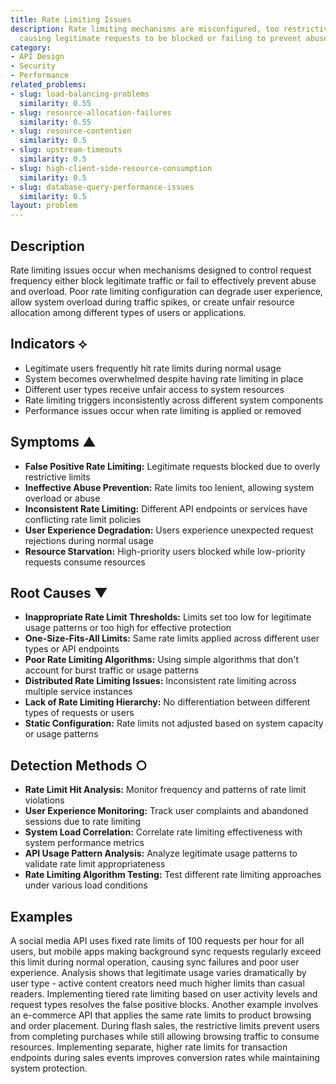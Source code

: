 ```yaml
---
title: Rate Limiting Issues
description: Rate limiting mechanisms are misconfigured, too restrictive, or ineffective,
  causing legitimate requests to be blocked or failing to prevent abuse.
category:
- API Design
- Security
- Performance
related_problems:
- slug: load-balancing-problems
  similarity: 0.55
- slug: resource-allocation-failures
  similarity: 0.55
- slug: resource-contention
  similarity: 0.5
- slug: upstream-timeouts
  similarity: 0.5
- slug: high-client-side-resource-consumption
  similarity: 0.5
- slug: database-query-performance-issues
  similarity: 0.5
layout: problem
---
```


## Description

Rate limiting issues occur when mechanisms designed to control request frequency either block legitimate traffic or fail to effectively prevent abuse and overload. Poor rate limiting configuration can degrade user experience, allow system overload during traffic spikes, or create unfair resource allocation among different types of users or applications.

## Indicators ⟡

- Legitimate users frequently hit rate limits during normal usage
- System becomes overwhelmed despite having rate limiting in place
- Different user types receive unfair access to system resources
- Rate limiting triggers inconsistently across different system components
- Performance issues occur when rate limiting is applied or removed

## Symptoms ▲

- **False Positive Rate Limiting:** Legitimate requests blocked due to overly restrictive limits
- **Ineffective Abuse Prevention:** Rate limits too lenient, allowing system overload or abuse
- **Inconsistent Rate Limiting:** Different API endpoints or services have conflicting rate limit policies
- **User Experience Degradation:** Users experience unexpected request rejections during normal usage
- **Resource Starvation:** High-priority users blocked while low-priority requests consume resources

## Root Causes ▼

- **Inappropriate Rate Limit Thresholds:** Limits set too low for legitimate usage patterns or too high for effective protection
- **One-Size-Fits-All Limits:** Same rate limits applied across different user types or API endpoints
- **Poor Rate Limiting Algorithms:** Using simple algorithms that don't account for burst traffic or usage patterns
- **Distributed Rate Limiting Issues:** Inconsistent rate limiting across multiple service instances
- **Lack of Rate Limiting Hierarchy:** No differentiation between different types of requests or users
- **Static Configuration:** Rate limits not adjusted based on system capacity or usage patterns

## Detection Methods ○

- **Rate Limit Hit Analysis:** Monitor frequency and patterns of rate limit violations
- **User Experience Monitoring:** Track user complaints and abandoned sessions due to rate limiting
- **System Load Correlation:** Correlate rate limiting effectiveness with system performance metrics
- **API Usage Pattern Analysis:** Analyze legitimate usage patterns to validate rate limit appropriateness
- **Rate Limiting Algorithm Testing:** Test different rate limiting approaches under various load conditions

## Examples

A social media API uses fixed rate limits of 100 requests per hour for all users, but mobile apps making background sync requests regularly exceed this limit during normal operation, causing sync failures and poor user experience. Analysis shows that legitimate usage varies dramatically by user type - active content creators need much higher limits than casual readers. Implementing tiered rate limiting based on user activity levels and request types resolves the false positive blocks. Another example involves an e-commerce API that applies the same rate limits to product browsing and order placement. During flash sales, the restrictive limits prevent users from completing purchases while still allowing browsing traffic to consume resources. Implementing separate, higher rate limits for transaction endpoints during sales events improves conversion rates while maintaining system protection.